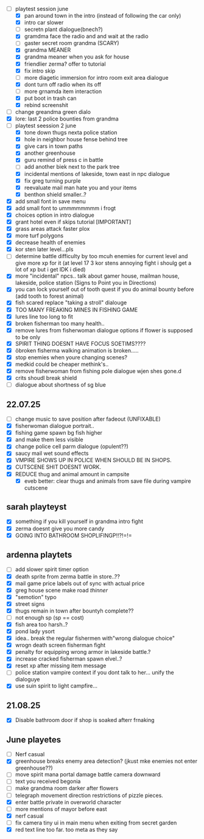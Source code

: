- [ ] playtest session june
	- [x] pan around town in the intro (instead of following the car only)
	- [x] intro car slower
	- [ ] secretn plant dialogue(bnech?)
	- [x] gramdma face the radio and and wait at the radio
	- [ ] gaster secret room grandma (SCARY)
	- [x] grandma MEANER
	- [x] grandma meaner when you ask for house
	- [x] friendlier zerma? offer to tutorial
	- [x] fix intro skip
	- [ ] more diagetic immersion for intro room exit area dialogue
	- [x] dont turn off radio when its off
	- [ ] more grnamda item interaction
	- [x] put boot in trash can
	- [x] rebind screenshit
- [ ] change greandma green dialo
- [x] lore: last 2 police bounties from grandma
- [ ] playtest seession 2 june
	- [x] tone down thugs nexta police station
	- [x] hole in neighbor house fense behind tree
	- [x] give cars in town paths
	- [x] another greenhouse
	- [x] guru remind of press c in battle
	- [ ] add another biek next to the park tree
	- [x] incidental mentions of lakeside, town east in npc dialogue
	- [x] fix greg turning purple
	- [x] reevaluate mail man hate you and your items
	- [x] benthon shield smaller..?
- [x] add small font in save menu
- [x] add small font to ummmmmmmm i frogt
- [x] choices option in intro dialogue
- [x] grant hotel even if skips tutorial [IMPORTANT]
- [x] grass areas attack faster plox
- [x] more turf polygons
- [x] decrease health of enemies
- [x] kor sten later level...pls
- [ ] determine battle difficulty by too mcuh enemies for current level and give more xp for it (at level 17 3 kor stens annoying fight i shoulg get a lot of xp but i get IDK i died)
- [x] more "incidental" npcs.. talk about gamer house, mailman house, lakeside, police station (Signs to Point you in Directions)
- [x] you can lock yourself out of tooth quest if you do animal bounty before (add tooth to forest animal)
- [x] fish scared replace "taking a stroll" dialouge
- [x] TOO MANY FREAKING MINES IN FISHING GAME
- [x] lures line too long to fit
- [x] broken fisherman too many health..
- [x] remove lures from fisherwoman dialogue options if flower is supposed to be only
- [x] SPIRIT THING DOESNT HAVE FOCUS SOETIMS????
- [x] õbroken fisherma  walking animation is broken.....
- [x] stop enemies when youre changing scenes?
- [x] medkid could be cheaper methink's..
- [x] remove fisherwoman from fishing pole dialogue wjen shes gone.d
- [x] crits shoudl break shield
- [ ] dialogue about shortness of sg blue

## 22.07.25
- [ ] change music to save position after fadeout (UNFIXABLE)
- [x] fisherwoman dialogue portrait..
- [x] fishing game spawn bg fish higher
- [x] and make them less visible
- [x] change police cell parm dialogue (opulent??)
- [x] saucy mail wet sound effects
- [x] VMPIRE SHOWS UP IN POLICE WHEN SHOULD BE IN SHOPS.
- [x] CUTSCENE SHIT DOESNT WORK.
- [x] REDUCE thug and animal amount in campsite
	- [x] eveb better: clear thugs and animals from save file during vampire cutscene

## sarah playteyst
- [x] something if you kill yourself in grandma intro fight
- [x] zerma doesnt give you more candy
- [x] GOING INTO BATHROOM SHOPLIFINGP!!?!=!=

## ardenna playtets
- [ ] add slower spirit timer option
- [x] death sprite from zerma battle in store..??
- [x] mail game price labels out of sync with actual price
- [x] greg house scene make road *thinner*
- [x] "semotion" typo 
- [x] street signs
- [x] thugs remain in town after bountyh complete??
- [ ] not enough sp (sp == cost)
- [x] fish area too harsh..?
- [x] pond lady ysort
- [x] idea.. break the regular fishermen with"wrong dialogue choice"
- [x] wrogn death screen fisherman fight
- [x] penalty for equipping wrong armor in lakeside battle.?
- [x] increase cracked fisherman spawn elvel..?
- [x] reset xp after missing item message
- [ ] police station vampire context if you dont talk to her... unify the dialoguye
- [x] use suin spirit to light campfire...

## 21.08.25
- [x] Disable bathroom door if shop is soaked afterr frnaking

## June playetes
- [ ] Nerf casual
- [x] greenhouse breaks enemy area detection? (jkust mke enemies not enter greenhouse??)
- [ ] move spirit mana portal damage battle camera downward
- [ ] text you received begonia
- [ ] make grandma room darker after flowers
- [ ] telegraph movement direction restrictions of pizzle pieces.
- [x] enter battle private in overworld character
- [ ] more mentions of mayor before east
- [x] nerf casual
- [ ] fix camera tiny ui in main menu when exiting from secret garden
- [x] red text line too far. too meta as they say